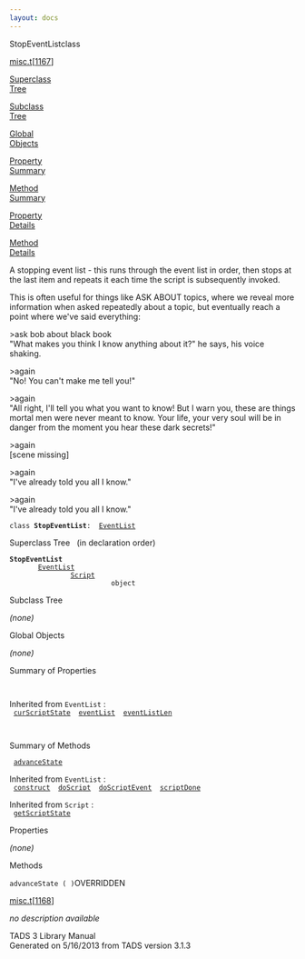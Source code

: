 ```yaml
---
layout: docs
---
```

<span class="title">StopEventList</span><span class="type">class</span>

[misc.t](../file/misc.t.html)\[[1167](../source/misc.t.html#1167)\]

[Superclass  
Tree](#_SuperClassTree_)

[Subclass  
Tree](#_SubClassTree_)

[Global  
Objects](#_ObjectSummary_)

[Property  
Summary](#_PropSummary_)

[Method  
Summary](#_MethodSummary_)

[Property  
Details](#_Properties_)

[Method  
Details](#_Methods_)

<div class="fdesc">

A stopping event list - this runs through the event list in order, then
stops at the last item and repeats it each time the script is
subsequently invoked.

This is often useful for things like ASK ABOUT topics, where we reveal
more information when asked repeatedly about a topic, but eventually
reach a point where we've said everything:

  
\>ask bob about black book  
"What makes you think I know anything about it?" he says, his voice
shaking.

\>again  
"No! You can't make me tell you!"

\>again  
"All right, I'll tell you what you want to know! But I warn you, these
are things mortal men were never meant to know. Your life, your very
soul will be in danger from the moment you hear these dark secrets!"

\>again  
\[scene missing\]

\>again  
"I've already told you all I know."

\>again  
"I've already told you all I know."

`class `**`StopEventList`**` :   `[`EventList`](../object/EventList.html)

</div>

<span id="_SuperClassTree_"></span>

<div class="mjhd">

<span class="hdln">Superclass Tree</span>   (in declaration order)

</div>

**`StopEventList`**  
`         `[`EventList`](../object/EventList.html)  
`                 `[`Script`](../object/Script.html)  
`                         object`  
<span id="_SubClassTree_"></span>

<div class="mjhd">

<span class="hdln">Subclass Tree</span>  

</div>

*(none)* <span id="_ObjectSummary_"></span>

<div class="mjhd">

<span class="hdln">Global Objects</span>  

</div>

*(none)* <span id="_PropSummary_"></span>

<div class="mjhd">

<span class="hdln">Summary of Properties</span>  

</div>

` `

Inherited from `EventList` :  
` `[`curScriptState`](../object/EventList.html#curScriptState)`  `[`eventList`](../object/EventList.html#eventList)`  `[`eventListLen`](../object/EventList.html#eventListLen)`  `

` `

<span id="_MethodSummary_"></span>

<div class="mjhd">

<span class="hdln">Summary of Methods</span>  

</div>

` `[`advanceState`](#advanceState)`  `

Inherited from `EventList` :  
` `[`construct`](../object/EventList.html#construct)`  `[`doScript`](../object/EventList.html#doScript)`  `[`doScriptEvent`](../object/EventList.html#doScriptEvent)`  `[`scriptDone`](../object/EventList.html#scriptDone)`  `

Inherited from `Script` :  
` `[`getScriptState`](../object/Script.html#getScriptState)`  `

<span id="_Properties_"></span>

<div class="mjhd">

<span class="hdln">Properties</span>  

</div>

*(none)* <span id="_Methods_"></span>

<div class="mjhd">

<span class="hdln">Methods</span>  

</div>

<span id="advanceState"></span>

`advanceState ( )`<span class="rem">OVERRIDDEN</span>

[misc.t](../file/misc.t.html)\[[1168](../source/misc.t.html#1168)\]

<div class="desc">

*no description available*

</div>

<div class="ftr">

TADS 3 Library Manual  
Generated on 5/16/2013 from TADS version 3.1.3

</div>

